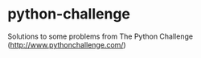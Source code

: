 # python-challenge
Solutions to some problems from The Python Challenge (http://www.pythonchallenge.com/)
